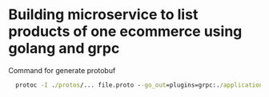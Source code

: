 # Building microservice to list products of one ecommerce using golang and grpc

Command for generate protobuf
```cmd
  protoc -I ./protos/... file.proto --go_out=plugins=grpc:./application
```
